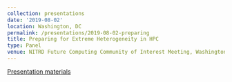 ```yaml
---
collection: presentations
date: '2019-08-02'
location: Washington, DC
permalink: /presentations/2019-08-02-preparing
title: Preparing for Extreme Heterogeneity in HPC
type: Panel
venue: NITRD Future Computing Community of Interest Meeting, Washington, DC
---
```


[Presentation materials](https://www.nitrd.gov/nitrdgroups/index.php?title=FC-COI-2019)

